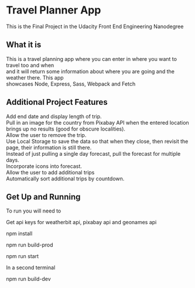 # Travel Planner App

This is the Final Project in the Udacity Front End Engineering Nanodegree

## What it is

This is a travel planning app where you can enter in where you want to travel too and when  
and it will return some information about where you are going and the weather there. This app  
showcases Node, Express, Sass, Webpack and Fetch  

## Additional Project Features
Add end date and display length of trip.  
Pull in an image for the country from Pixabay API when the entered location brings up no results (good for obscure localities).  
Allow the user to remove the trip.  
Use Local Storage to save the data so that when they close, then revisit the page, their information is still there.  
Instead of just pulling a single day forecast, pull the forecast for multiple days.  
Incorporate icons into forecast.  
Allow the user to add additional trips  
Automatically sort additional trips by countdown.  

## Get Up and Running

To run you will need to  

Get api keys for weatherbit api, pixabay api and geonames api  

npm install  

npm run build-prod  

npm run start  

In a second terminal  

npm run build-dev






